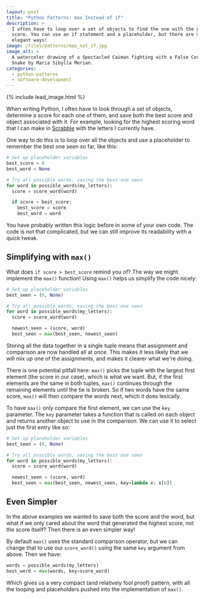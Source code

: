 ```yaml
---
layout: post
title: "Python Patterns: max Instead of if"
description: >
  I often have to loop over a set of objects to find the one with the greatest
  score. You can use an if statement and a placeholder, but there are more
  elegant ways!
image: /files/patterns/max_not_if.jpg
image_alt: >
  A watercolor drawing of a Spectacled Caiman fighting with a False Coral
  Snake by Maria Sibylla Merian.
categories:
  - python-patterns
  - software-development
---
```


{% include lead_image.html %}

When writing Python, I often have to look through a set of objects, determine
a score for each one of them, and save both the best score and object
associated with it. For example, looking for the highest scoring word that I
can make in [Scrabble][scrabble] with the letters I currently have.

One way to do this is to loop over all the objects and use a placeholder to
remember the best one seen so far, like this:

[scrabble]: https://en.wikipedia.org/wiki/Scrabble

```python
# Set up placeholder variables
best_score = 0
best_word = None

# Try all possible words, saving the best one seen
for word in possible_words(my_letters):
  score = score_word(word)

  if score > best_score:
    best_score = score
    best_word = word
```

You have probably written this logic before in some of your own code. The code
is not that complicated, but we can still improve its readability with a quick
tweak.

## Simplifying with `max()`

What does `if score > best_score` remind you of? The way we might implement
the `max()` function! Using `max()` helps us simplify the code nicely:

```python
# Set up placeholder variables
best_seen = (0, None)

# Try all possible words, saving the best one seen
for word in possible_words(my_letters):
  score = score_word(word)

  newest_seen = (score, word)
  best_seen = max(best_seen, newest_seen)
```

Storing all the data together in a single tuple means that assignment and
comparison are now handled all at once. This makes it less likely that we will
mix up one of the assignments, and makes it clearer what we're doing.

There is one potential pitfall here: `max()` picks the tuple with the largest
first element (the score in our case), which is what we want. But, if the
first elements are the same in both tuples, `max()` continues through the
remaining elements until the tie is broken. So if two words have the same
score, `max()` will then compare the words next, which it does lexically.

To have `max()` only compare the first element, we can use the `key`
parameter. The `key` parameter takes a function that is called on each object
and returns another object to use in the comparison. We can use it to select
just the first entry like so:

```python
# Set up placeholder variables
best_seen = (0, None)

# Try all possible words, saving the best one seen
for word in possible_words(my_letters):
  score = score_word(word)

  newest_seen = (score, word)
  best_seen = max(best_seen, newest_seen, key=lambda x: x[0])
```

## Even Simpler

In the above examples we wanted to save both the score and the word, but what
if we only cared about the word that generated the highest score, not the
score itself? Then there is an even simpler way!

By default `max()` uses the standard comparison operator, but we can change
that to use our `score_word()` using the same `key` argument from above. Then
we have:

```python
words = possible_words(my_letters)
best_word = max(words, key=score_word)
```

Which gives us a very compact (and relatively fool proof) pattern, with all
the looping and placeholders pushed into the implementation of `max()`.
